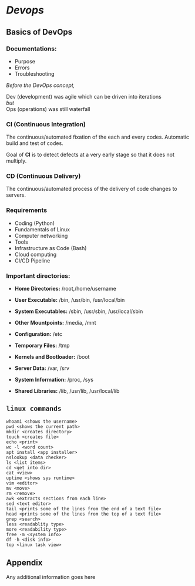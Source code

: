 
# **_Devops_**

## Basics of **DevOps**
### Documentations:
- Purpose
- Errors
- Troubleshooting

_Before the DevOps concept,_

Dev (development) was agile which can be driven into iterations  
_but_  
Ops (operations) was still waterfall

### CI (Continuous Integration)
The continuous/automated fixation of the each and every codes.
Automatic build and test of codes.

Goal of **CI** is to detect defects at a very early stage so that it does not multiply.

### CD (Continuous Delivery)
The continuous/automated process of the delivery of code changes to servers.

### Requirements
- Coding (Python)
- Fundamentals of Linux
- Computer networking
- Tools
- Infrastructure as Code (Bash)
- Cloud computing
- CI/CD Pipeline

### Important directories:
- **Home Directories:** /root,/home/username

- **User Executable:** /bin, /usr/bin, /usr/local/bin

- **System Executables:** /sbin, /usr/sbin, /usr/local/sbin

- **Other Mountpoints:** /media, /mnt

- **Configuration:** /etc

- **Temporary Files:** /tmp

- **Kernels and Bootloader:** /boot

- **Server Data:** /var, /srv

- **System Information:** /proc, /sys

- **Shared Libraries:** /lib, /usr/lib, /usr/local/lib

## `linux commands`

```
whoami <shows the username>
pwd <shows the current path>
mkdir <creates directory>
touch <creates file>
echo <print>
wc -l <word count>
apt install <app installer>
nslookup <data checker>
ls <list items>
cd <get into dir>
cat <view>
uptime <shows sys runtime>
vim <editor>
mv <move>
rm <remove>
awk <extracts sections from each line>
sed <text editor>
tail <prints some of the lines from the end of a text file>
head <prints some of the lines from the top of a text file>
grep <search>
less <readablity type>
more <readability type>
free -m <system info>
df -h <disk info>
top <linux task view>
```
## Appendix

Any additional information goes here

